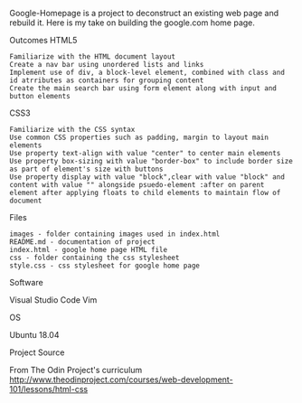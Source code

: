 Google-Homepage is a project to deconstruct an existing web page and rebuild it. Here is my take on building the google.com home page.

Outcomes
HTML5

    Familiarize with the HTML document layout
    Create a nav bar using unordered lists and links
    Implement use of div, a block-level element, combined with class and id atrributes as containers for grouping content
    Create the main search bar using form element along with input and button elements

CSS3

    Familiarize with the CSS syntax
    Use common CSS properties such as padding, margin to layout main elements
    Use property text-align with value "center" to center main elements
    Use property box-sizing with value "border-box" to include border size as part of element's size with buttons
    Use property display with value "block",clear with value "block" and content with value "" alongside psuedo-element :after on parent element after applying floats to child elements to maintain flow of document

Files

    images - folder containing images used in index.html
    README.md - documentation of project
    index.html - google home page HTML file
    css - folder containing the css stylesheet
    style.css - css stylesheet for google home page


Software

Visual Studio Code
Vim


OS

Ubuntu 18.04


Project Source

From The Odin Project's curriculum
http://www.theodinproject.com/courses/web-development-101/lessons/html-css

